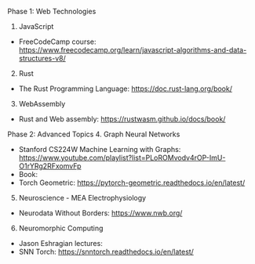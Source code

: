 Phase 1: Web Technologies

1. JavaScript
- FreeCodeCamp course: https://www.freecodecamp.org/learn/javascript-algorithms-and-data-structures-v8/
2.  Rust
- The Rust Programming Language: https://doc.rust-lang.org/book/
3. WebAssembly
- Rust and Web assembly: https://rustwasm.github.io/docs/book/

Phase 2: Advanced Topics
4. Graph Neural Networks
- Stanford CS224W Machine Learning with Graphs: https://www.youtube.com/playlist?list=PLoROMvodv4rOP-ImU-O1rYRg2RFxomvFp
- Book: 
- Torch Geometric: https://pytorch-geometric.readthedocs.io/en/latest/
5. Neuroscience - MEA Electrophysiology
- Neurodata Without Borders: https://www.nwb.org/

6. Neuromorphic Computing
- Jason Eshragian lectures: 
- SNN Torch: https://snntorch.readthedocs.io/en/latest/
